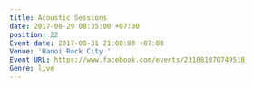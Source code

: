 ```yaml
---
title: Acoustic Sessions
date: 2017-08-29 08:35:00 +07:00
position: 22
Event date: 2017-08-31 21:00:00 +07:00
Venue: 'Hanoi Rock City '
Event URL: https://www.facebook.com/events/231081870749518
Genre: live
---
```


